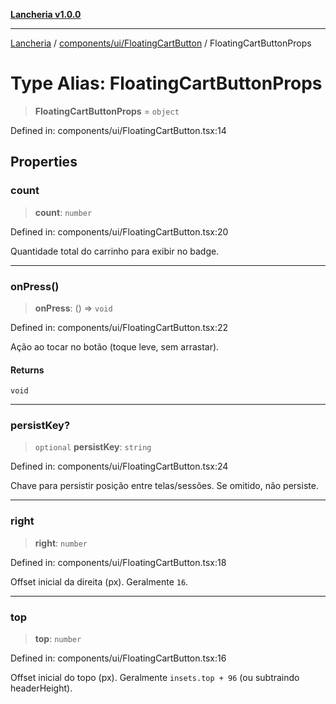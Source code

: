 [**Lancheria v1.0.0**](../../../../README.md)

***

[Lancheria](../../../../README.md) / [components/ui/FloatingCartButton](../README.md) / FloatingCartButtonProps

# Type Alias: FloatingCartButtonProps

> **FloatingCartButtonProps** = `object`

Defined in: components/ui/FloatingCartButton.tsx:14

## Properties

### count

> **count**: `number`

Defined in: components/ui/FloatingCartButton.tsx:20

Quantidade total do carrinho para exibir no badge.

***

### onPress()

> **onPress**: () => `void`

Defined in: components/ui/FloatingCartButton.tsx:22

Ação ao tocar no botão (toque leve, sem arrastar).

#### Returns

`void`

***

### persistKey?

> `optional` **persistKey**: `string`

Defined in: components/ui/FloatingCartButton.tsx:24

Chave para persistir posição entre telas/sessões. Se omitido, não persiste.

***

### right

> **right**: `number`

Defined in: components/ui/FloatingCartButton.tsx:18

Offset inicial da direita (px). Geralmente `16`.

***

### top

> **top**: `number`

Defined in: components/ui/FloatingCartButton.tsx:16

Offset inicial do topo (px). Geralmente `insets.top + 96` (ou subtraindo headerHeight).
